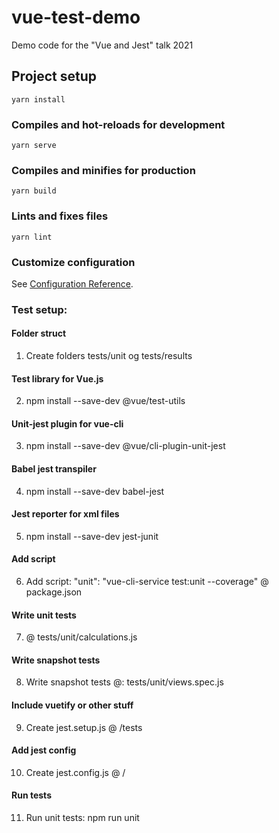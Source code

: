 # vue-test-demo

Demo code for the "Vue and Jest" talk 2021

## Project setup
```
yarn install
```

### Compiles and hot-reloads for development
```
yarn serve
```

### Compiles and minifies for production
```
yarn build
```

### Lints and fixes files
```
yarn lint
```

### Customize configuration
See [Configuration Reference](https://cli.vuejs.org/config/).

### Test setup:

#### Folder struct
1. Create folders tests/unit og tests/results

#### Test library for Vue.js
2. npm install --save-dev @vue/test-utils

#### Unit-jest plugin for vue-cli
3. npm install --save-dev @vue/cli-plugin-unit-jest

#### Babel jest transpiler
4. npm install --save-dev babel-jest

#### Jest reporter for xml files
5. npm install --save-dev jest-junit

#### Add script
6. Add script: "unit": "vue-cli-service test:unit --coverage" @ package.json

#### Write unit tests
7. @ tests/unit/calculations.js

#### Write snapshot tests
8. Write snapshot tests @: tests/unit/views.spec.js

#### Include vuetify or other stuff
9. Create jest.setup.js @ /tests

#### Add jest config
10. Create jest.config.js @ /

#### Run tests
11. Run unit tests: npm run unit
